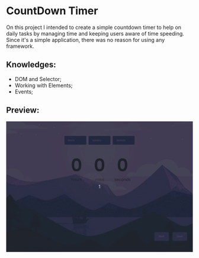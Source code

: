 # CountDown Timer

On this project I intended to create a simple countdown timer to help on daily tasks by managing time and keeping users aware of time speeding.
Since it's a simple application, there was no reason for using any framework.

## Knowledges:
- DOM and Selector;
- Working with Elements;
- Events;

## Preview:

![image](preview.gif)

